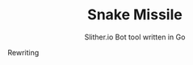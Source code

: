 <h1 align="center">Snake Missile</h1>
<p align="center">Slither.io Bot tool written in Go</p>

Rewriting

